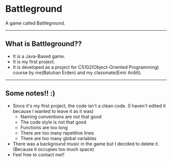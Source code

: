 # Battleground
A game called Battleground.

-----------------------
What is Battleground??
-----------------------
- It is a Java-Based game.
- It is my first project.
- It is developed as a project for CS102(Object-Oriented Programming) course by me(Batuhan Erden) and my classmate(Emir Arditi).

----------------
Some notes!! :)
----------------
- Since it's my first project, the code isn't a clean code. (I haven't edited it because I wanted to leave it as it was)
  * Naming conventions are not that good
  * The code style is not that good
  * Functions are too long
  * There are too many repetitive lines
  * There are too many global variables
- There was a background music in the game but I decided to delete it. (Because it occupies too much space)
- Feel free to contact me!!

